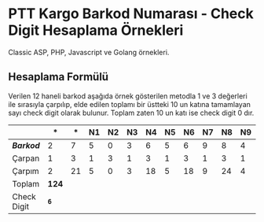 # PTT Kargo Barkod Numarası - Check Digit Hesaplama Örnekleri

Classic ASP, PHP, Javascript ve Golang örnekleri.

## Hesaplama Formülü

Verilen 12 haneli barkod aşağıda örnek gösterilen metodla 1 ve 3 değerleri ile sırasıyla çarpılıp, elde edilen toplamı bir üstteki 10 un katına tamamlayan  sayı check digit olarak bulunur. Toplam zaten 10 un katı ise check digit 0 dır.

|  | * | * | N1 | N2 | N3 | N4 | N5 | N6 | N7 | N8 | N9 | N10 | N11 |
| --- | --- | --- | --- | --- | --- | --- | --- | --- | --- | --- | --- | --- | --- |
| ***Barkod*** | 2 | 7 | 5 | 0 | 3 | 6 | 5 | 6 | 9 | 8 | 4 | 5 | `6` |
| Çarpan | 1 | 3 | 1 | 3 | 1 | 3 | 1 | 3 | 1 | 3 | 1 | 3 |  |
| Çarpım | 2 | 21 | 5 | 0 | 3 | 18 | 5 | 18 | 9 | 24 | 4 | 15 |  |
| Toplam | **124** |  |  |  |  |  |  |  |  |  |  |  |  |
| Check Digit | **`6`** |  |  |  |  |  |  |  |  |  |  |  |  |
